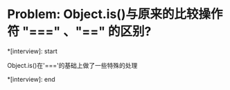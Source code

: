 # Problem: Object.is()与原来的比较操作符 "===" 、"==" 的区别?

*[interview]: start

Object.is()在'==='的基础上做了一些特殊的处理

*[interview]: end
